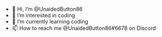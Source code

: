 - 👋 Hi, I’m @UnaidedButton86
- 👀 I’m interested in coding
- 🌱 I’m currently learning coding
- 📫 How to reach me @UnaidedButton86#6678 on Discord

<!---
UnaidedButton86/UnaidedButton86 is a ✨ special ✨ repository because its `README.md` (this file) appears on your GitHub profile.
You can click the Preview link to take a look at your changes.
--->

